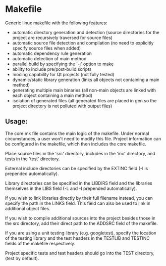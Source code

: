 # Makefile

Generic linux makefile with the following features:
- automatic directory generation and detection (source directories for the project are recursively traversed for source files)
- automatic source file detection and compilation (no need to explicitly specify source files when added)
- automatic dependency rule generation
- automatic detection of main method
- parallel build by specifying the '-j' option to make
- ability to include pre/post-build scripts
- mocing capability for Qt projects (not fully tested)
- dynamic/static library generation (links all objects not containing a main method)
- generating multiple main binaries (all non-main objects are linked with each object containing a main method)
- isolation of generated files (all generated files are placed in gen so the project directory is not polluted with output files)

## Usage:

The core.mk file contains the main logic of the makefile. Under normal circumstances, a user won't need to modify this file. 
Project information can be configured in the makefile, which then includes the core makefile.

Place source files in the 'src' directory, includes in the 'inc' directory, and tests in the 'test' directory.

External include directories can be specified by the EXTINC field (-I is prepended automatically).

Library directories can be specified in the LIBDIRS field and the libraries themselves in the LIBS field (-L and -l prepended automatically).

If you wish to link libraries directly by their full filename instead, you can specify the path in the LINKS field. This field can also be used
to link in additional object files.

If you wish to compile additional sources into the project besides those in the src directory, add their direct path to the ADDSRC field of the makefile.

If you are using a unit testing library (e.g. googletest), specify the location of the testing library and the test headers in the TESTLIB and TESTINC fields of the makefile respectively.

Project specific tests and test headers should go into the TEST directory, (test by default).